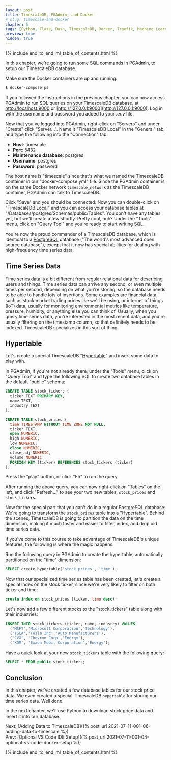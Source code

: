 ```yaml
---
layout: post
title: TimescaleDB, PGAdmin, and Docker
# slug: timescale-and-docker
chapter: 5
tags: [Python, Flask, Dash, TimescaleDB, Docker, Traefik, Machine Learning]
preview: true
hidden: true
---
```


{% include end_to_end_ml_table_of_contents.html %}


In this chapter, we're going to run some SQL commands in PGAdmin, to setup our TimescaleDB database. 

Make sure the Docker containers are up and running:

```bash
$ docker-compose ps
```

If you followed the instructions in the previous chapter, you can now access PGAdmin to run SQL queries on your TimescaleDB database, at [http://localhost:9000](http://localhost:9000) or [http://127.0.0.1:9000](http://127.0.0.1:9000). Log in with the username and password you added to your *.env* file.

Now that you've logged into PGAdmin, right-click on "Servers" and under "Create" click "Server...". Name it "TimescaleDB Local" in the "General" tab, and type the following into the "Connection" tab:

* **Host**: timescale
* **Port**: 5432
* **Maintenance database**: postgres
* **Username**: postgres
* **Password**: password

The host name is "timescale" since that's what we named the TimescaleDB container in our "docker-compose.yml" file. Since the PGAdmin container is on the same Docker network `timescale_network` as the TimescaleDB container, PGAdmin can talk to TimescaleDB.

Click "Save" and you should be connected. Now you can double-click on "TimescaleDB Local" and you can access your database tables at "/Databases/postgres/Schemas/public/Tables". You don't have any tables yet, but we'll create a few shortly. Pretty cool, huh? Under the "Tools" menu, click on "Query Tool" and you're ready to start writing SQL.

You're now the proud commander of a TimescaleDB database, which is identical to a [PostgreSQL](https://www.postgresql.org/) database ("The world's most advanced open source database"), except that it now has special abilities for dealing with high-frequency time series data.

## Time Series Data

Time series data is a bit different from regular relational data for describing users and things. Time series data can arrive any second, or even multiple times per second, depending on what you're storing, so the database needs to be able to handle lots of insertions. Some examples are financial data, such as stock market trading prices like we'll be using, or internet of things (IoT) data, usually for monitoring environmental metrics like temperature, pressure, humidity, or anything else you can think of. Usually, when you query time series data, you're interested in the most recent data, and you're usually filtering on the timestamp column, so that definitely needs to be indexed. TimescaleDB specializes in this sort of thing.

## Hypertable

Let's create a special TimescaleDB "[Hypertable](https://docs.timescale.com/latest/using-timescaledb/hypertables)" and insert some data to play with.

In PGAdmin, if you're not already there, under the "Tools" menu, click on "Query Tool" and type the following SQL to create two database tables in the default "public" schema:

```sql
CREATE TABLE stock_tickers (
  ticker TEXT PRIMARY KEY,
  name TEXT,
  industry TEXT
);

CREATE TABLE stock_prices (
  time TIMESTAMP WITHOUT TIME ZONE NOT NULL,
  ticker TEXT,
  open NUMERIC,
  high NUMERIC,
  low NUMERIC,
  close NUMERIC,
  close_adj NUMERIC,
  volume NUMERIC,
  FOREIGN KEY (ticker) REFERENCES stock_tickers (ticker)
);
```

Press the "play" button, or click "F5" to run the query.

After running the above query, you can now right-click on "Tables" on the left, and click "Refresh..." to see your two new tables, `stock_prices` and `stock_tickers`.

Now for the special part that you can't do in a regular PostgreSQL database: We're going to transform the `stock_prices` table into a "Hypertable". Behind the scenes, TimescaleDB is going to partition the data on the time dimension, making it much faster and easier to filter, index, and drop old time series data.

If you've come to this course to take advantage of TimescaleDB's unique features, the following is where the magic happens.

Run the following query in PGAdmin to create the hypertable, automatically partitioned on the "time" dimension:

```sql
SELECT create_hypertable('stock_prices', 'time');
```

Now that our specialized time series table has been created, let's create a special index on the stock ticker, since we're very likely to filter on both ticker and time:

```sql
create index on stock_prices (ticker, time desc);
```

Let's now add a few different stocks to the "stock_tickers" table along with their industries:

```sql
INSERT INTO stock_tickers (ticker, name, industry) VALUES
  ('MSFT','Microsoft Corporation','Technology'),
  ('TSLA','Tesla Inc','Auto Manufacturers'),
  ('CVX', 'Chevron Corp','Energy'),
  ('XOM', 'Exxon Mobil Corporation','Energy');
```

Have a quick look at your new `stock_tickers` table with the following query:

```sql
SELECT * FROM public.stock_tickers;
```

## Conclusion

In this chapter, we've created a few database tables for our stock price data. We even created a special TimescaleDB `hypertable` for storing our time series data. Well done.

In the next chapter, we'll use Python to download stock price data and insert it into our database.

Next: [Adding Data to TimescaleDB]({% post_url 2021-07-11-001-06-adding-data-to-timescale %})<br>
Prev: [Optional VS Code IDE Setup]({% post_url 2021-07-11-001-04-optional-vs-code-docker-setup %})

{% include end_to_end_ml_table_of_contents.html %}
